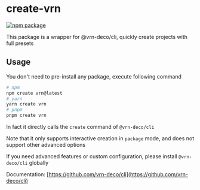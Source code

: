 # create-vrn

[![npm package](https://badgen.net/npm/v/create-vrn)](https://www.npmjs.com/package/create-vrn)

This package is a wrapper for @vrn-deco/cli, quickly create projects with full presets

## Usage

You don't need to pre-install any package, execute following command

```sh
# npm
npm create vrn@latest
# yarn
yarn create vrn
# pnpm
pnpm create vrn
```

In fact it directly calls the `create` command of `@vrn-deco/cli`

Note that it only supports interactive creation in `package` mode, and does not support other advanced options

If you need advanced features or custom configuration, please install `@vrn-deco/cli` globally

Documentation: [https://github.com/vrn-deco/cli](https://github.com/vrn-deco/cli)

